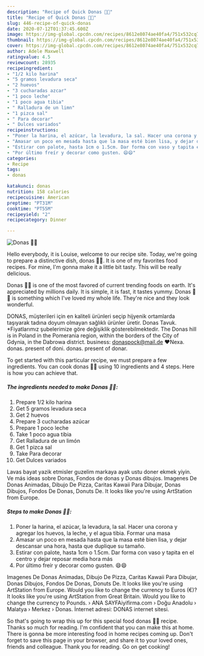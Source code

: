 ```yaml
---
description: "Recipe of Quick Donas 🥯🥯"
title: "Recipe of Quick Donas 🥯🥯"
slug: 446-recipe-of-quick-donas
date: 2020-07-12T01:37:45.600Z
image: https://img-global.cpcdn.com/recipes/8612e8074ae40fa4/751x532cq70/donas-🥯🥯-foto-principal.jpg
thumbnail: https://img-global.cpcdn.com/recipes/8612e8074ae40fa4/751x532cq70/donas-🥯🥯-foto-principal.jpg
cover: https://img-global.cpcdn.com/recipes/8612e8074ae40fa4/751x532cq70/donas-🥯🥯-foto-principal.jpg
author: Adele Maxwell
ratingvalue: 4.5
reviewcount: 28935
recipeingredient:
- "1/2 kilo harina"
- "5 gramos levadura seca"
- "2 huevos"
- "3 cucharadas azcar"
- "1 poco leche"
- "1 poco agua tibia"
- " Ralladura de un limn"
- "1 pizca sal"
- " Para decorar"
- " Dulces variados"
recipeinstructions:
- "Poner la harina, el azúcar, la levadura, la sal. Hacer una corona y agregar los huevos, la leche, y el agua tibia. Formar una masa"
- "Amasar un poco en mesada hasta que la masa esté bien lisa, y dejar descansar una hora, hasta que duplique su tamaño."
- "Estirar con palote, hasta 1cm o 1.5cm. Dar forma con vaso y tapita en el centro y dejar reposar media hora más"
- "Por último freír y decorar como gusten. 😄😄"
categories:
- Recipe
tags:
- donas

katakunci: donas 
nutrition: 158 calories
recipecuisine: American
preptime: "PT31M"
cooktime: "PT55M"
recipeyield: "2"
recipecategory: Dinner

---
```



![Donas 🥯🥯](https://img-global.cpcdn.com/recipes/8612e8074ae40fa4/751x532cq70/donas-🥯🥯-foto-principal.jpg)

Hello everybody, it is Louise, welcome to our recipe site. Today, we're going to prepare a distinctive dish, donas 🥯🥯. It is one of my favorites food recipes. For mine, I'm gonna make it a little bit tasty. This will be really delicious.

Donas 🥯🥯 is one of the most favored of current trending foods on earth. It's appreciated by millions daily. It is simple, it is fast, it tastes yummy. Donas 🥯🥯 is something which I've loved my whole life. They're nice and they look wonderful.

DONAS, müşterileri için en kaliteli ürünleri seçip hijyenik ortamlarda taşıyarak tadına doyum olmayan sağlıklı ürünler üretir. Donas Tavuk. *Fiyatlarımız şubelerimize göre değişiklik gösterebilmektedir. The Donas hill is in Poland in the Pomerania region, within the borders of the City of Gdynia, in the Dabrowa district. business: donaspock@mail.de ❤Nexa. donas. present of doni. donas. present of donar.


To get started with this particular recipe, we must prepare a few ingredients. You can cook donas 🥯🥯 using 10 ingredients and 4 steps. Here is how you can achieve that.

<!--inarticleads1-->

##### The ingredients needed to make Donas 🥯🥯:

1. Prepare 1/2 kilo harina
1. Get 5 gramos levadura seca
1. Get 2 huevos
1. Prepare 3 cucharadas azúcar
1. Prepare 1 poco leche
1. Take 1 poco agua tibia
1. Get  Ralladura de un limón
1. Get 1 pizca sal
1. Take  Para decorar
1. Get  Dulces variados


Lavas bayat yazik etmisler guzelim markaya ayak ustu doner ekmek yiyin. Ve más ideas sobre Donas, Fondos de donas y Donas dibujos. Imagenes De Donas Animadas, Dibujo De Pizza, Caritas Kawaii Para Dibujar, Donas Dibujos, Fondos De Donas, Donuts De. It looks like you&#39;re using ArtStation from Europe. 

<!--inarticleads2-->

##### Steps to make Donas 🥯🥯:

1. Poner la harina, el azúcar, la levadura, la sal. Hacer una corona y agregar los huevos, la leche, y el agua tibia. Formar una masa
1. Amasar un poco en mesada hasta que la masa esté bien lisa, y dejar descansar una hora, hasta que duplique su tamaño.
1. Estirar con palote, hasta 1cm o 1.5cm. Dar forma con vaso y tapita en el centro y dejar reposar media hora más
1. Por último freír y decorar como gusten. 😄😄


Imagenes De Donas Animadas, Dibujo De Pizza, Caritas Kawaii Para Dibujar, Donas Dibujos, Fondos De Donas, Donuts De. It looks like you&#39;re using ArtStation from Europe. Would you like to change the currency to Euros (€)? It looks like you&#39;re using ArtStation from Great Britain. Would you like to change the currency to Pounds. › ANA SAYFAiyifirma.com › Doğu Anadolu › Malatya › Merkez › Donas. İnternet adresi: DONAS internet sitesi. 

So that's going to wrap this up for this special food donas 🥯🥯 recipe. Thanks so much for reading. I'm confident that you can make this at home. There is gonna be more interesting food in home recipes coming up. Don't forget to save this page in your browser, and share it to your loved ones, friends and colleague. Thank you for reading. Go on get cooking!
